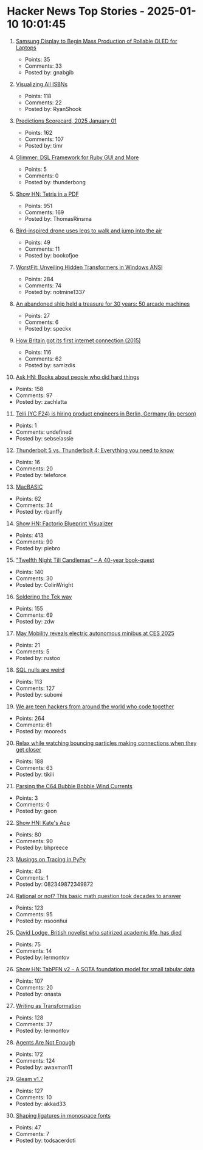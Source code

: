 # Hacker News Top Stories - 2025-01-10 10:01:45

1. [Samsung Display to Begin Mass Production of Rollable OLED for Laptops](https://global.samsungdisplay.com/31332)
   - Points: 35
   - Comments: 33
   - Posted by: gnabgib

2. [Visualizing All ISBNs](https://annas-archive.org/blog/all-isbns.html)
   - Points: 118
   - Comments: 22
   - Posted by: RyanShook

3. [Predictions Scorecard, 2025 January 01](https://rodneybrooks.com/predictions-scorecard-2025-january-01/)
   - Points: 162
   - Comments: 107
   - Posted by: timr

4. [Glimmer: DSL Framework for Ruby GUI and More](https://github.com/AndyObtiva/glimmer)
   - Points: 5
   - Comments: 0
   - Posted by: thunderbong

5. [Show HN: Tetris in a PDF](https://th0mas.nl/downloads/pdftris.pdf)
   - Points: 951
   - Comments: 169
   - Posted by: ThomasRinsma

6. [Bird-inspired drone uses legs to walk and jump into the air](https://spectrum.ieee.org/bird-drone)
   - Points: 49
   - Comments: 11
   - Posted by: bookofjoe

7. [WorstFit: Unveiling Hidden Transformers in Windows ANSI](https://blog.orange.tw/posts/2025-01-worstfit-unveiling-hidden-transformers-in-windows-ansi/)
   - Points: 284
   - Comments: 74
   - Posted by: notmine1337

8. [An abandoned ship held a treasure for 30 years: 50 arcade machines](https://jasondeegan.com/an-abandoned-ship-held-a-treasure-for-30-years-50-arcade-machines-of-immense-value-to-gamers/)
   - Points: 27
   - Comments: 6
   - Posted by: speckx

9. [How Britain got its first internet connection (2015)](https://theconversation.com/how-britain-got-its-first-internet-connection-by-the-late-pioneer-who-created-the-first-password-on-the-internet-45404)
   - Points: 116
   - Comments: 62
   - Posted by: samizdis

10. [Ask HN: Books about people who did hard things](undefined)
   - Points: 158
   - Comments: 97
   - Posted by: zachlatta

11. [Telli (YC F24) is hiring product engineers in Berlin, Germany (in-person)](https://www.ycombinator.com/companies/telli/jobs/J1YREmZ-product-engineer)
   - Points: 1
   - Comments: undefined
   - Posted by: sebselassie

12. [Thunderbolt 5 vs. Thunderbolt 4: Everything you need to know](https://www.tomsguide.com/computing/thunderbolt-5-vs-thunderbolt-4)
   - Points: 16
   - Comments: 20
   - Posted by: teleforce

13. [MacBASIC](https://apple.fandom.com/wiki/MacBASIC)
   - Points: 62
   - Comments: 34
   - Posted by: rbanffy

14. [Show HN: Factorio Blueprint Visualizer](https://github.com/piebro/factorio-blueprint-visualizer)
   - Points: 413
   - Comments: 90
   - Posted by: piebro

15. ["Twelfth Night Till Candlemas" – A 40-year book-quest](https://davidallengreen.com/2024/12/twelfth-night-till-candlemas-the-story-of-a-forty-year-book-quest-and-of-its-remarkable-ending/)
   - Points: 140
   - Comments: 30
   - Posted by: ColinWright

16. [Soldering the Tek way](https://hackaday.com/2025/01/09/retrotechtacular-soldering-the-tek-way/)
   - Points: 155
   - Comments: 69
   - Posted by: zdw

17. [May Mobility reveals electric autonomous minibus at CES 2025](https://techcrunch.com/2025/01/07/may-mobility-reveals-electric-autonomous-minibus-at-ces-2025/)
   - Points: 21
   - Comments: 5
   - Posted by: rustoo

18. [SQL nulls are weird](https://jirevwe.github.io/sql-nulls-are-weird.html)
   - Points: 113
   - Comments: 127
   - Posted by: subomi

19. [We are teen hackers from around the world who code together](https://hackclub.com/)
   - Points: 264
   - Comments: 61
   - Posted by: mooreds

20. [Relax while watching bouncing particles making connections when they get closer](https://tiki.li/apps/particles.html?v=2501a)
   - Points: 188
   - Comments: 63
   - Posted by: tikili

21. [Parsing the C64 Bubble Bobble Wind Currents](http://geon.github.io/programming/2025/01/05/bubble-bobble-c64-wind)
   - Points: 3
   - Comments: 0
   - Posted by: geon

22. [Show HN: Kate's App](https://katesapp.org/hn)
   - Points: 80
   - Comments: 90
   - Posted by: bhpreece

23. [Musings on Tracing in PyPy](https://pypy.org/posts/2025/01/musings-tracing.html)
   - Points: 43
   - Comments: 1
   - Posted by: 082349872349872

24. [Rational or not? This basic math question took decades to answer](https://www.quantamagazine.org/rational-or-not-this-basic-math-question-took-decades-to-answer-20250108/)
   - Points: 123
   - Comments: 95
   - Posted by: nsoonhui

25. [David Lodge, British novelist who satirized academic life, has died](https://www.nytimes.com/2025/01/03/books/david-lodge-dead.html)
   - Points: 75
   - Comments: 14
   - Posted by: lermontov

26. [Show HN: TabPFN v2 – A SOTA foundation model for small tabular data](https://www.nature.com/articles/s41586-024-08328-6/link)
   - Points: 107
   - Comments: 20
   - Posted by: onasta

27. [Writing as Transformation](https://www.newyorker.com/culture/the-weekend-essay/writing-as-transformation-louise-gluck)
   - Points: 128
   - Comments: 37
   - Posted by: lermontov

28. [Agents Are Not Enough](https://www.arxiv.org/abs/2412.16241)
   - Points: 172
   - Comments: 124
   - Posted by: awaxman11

29. [Gleam v1.7](https://gleam.run/news/improved-performance-and-publishing/)
   - Points: 127
   - Comments: 10
   - Posted by: akkad33

30. [Shaping ligatures in monospace fonts](https://joshleeb.com/posts/monospace-ligatures.html)
   - Points: 47
   - Comments: 7
   - Posted by: todsacerdoti

